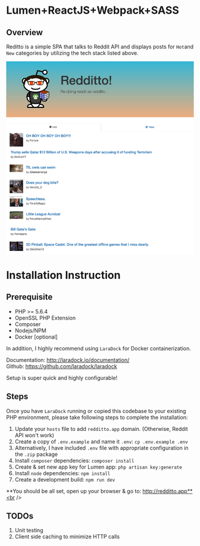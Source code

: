 # Lumen+ReactJS+Webpack+SASS

## Overview
Reditto is a simple SPA that talks to Reddit API and displays posts for `Hot`and `New` categories by utilizing the tech stack listed above.

![alt text](https://raw.githubusercontent.com/murnun/redditto/master/screenshot.png)

# Installation Instruction

## Prerequisite
- PHP >= 5.6.4
- OpenSSL PHP Extension
- Composer
- Nodejs/NPM
- Docker [optional]

In addition, I highly recommend using `LaraDock` for Docker containerization.

Documentation: http://laradock.io/documentation/<br />
Github: https://github.com/laradock/laradock

Setup is super quick and highly configurable!


## Steps

Once you have `LaraDock` running or copied this codebase to your existing PHP environment, please take following steps to complete the installation:

1. Update your `hosts` file to add `redditto.app` domain. (Otherwise, Reddit API won't work)
2. Create a copy of `.env.example` and name it `.env`: `cp .env.example .env`
3. Alternatively, I have included `.env` file with appropriate configuration in the `.zip` package
4. Install `composer` dependencies: `composer install`
5. Create & set new app key for Lumen app: `php artisan key:generate`
6. Install `node` dependencies: `npm install`
7. Create a development build: `npm run dev`


**You should be all set, open up your browser & go to: http://redditto.app**<br />

## TODOs

1. Unit testing
2. Client side caching to minimize HTTP calls
